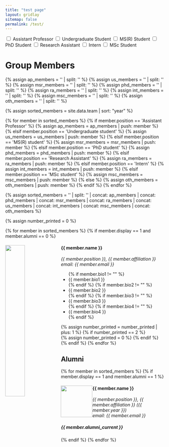 ```yaml
---
title: "test page"
layout: gridlay
sitemap: false
permalink: /test/
---
```


<div>
  <label><input type="checkbox" class="filterCheckbox" data-position="Assistant Professor"> Assistant Professor</label>
  <label><input type="checkbox" class="filterCheckbox" data-position="Undergraduate student"> Undergraduate Student</label>
  <label><input type="checkbox" class="filterCheckbox" data-position="MS(R) student"> MS(R) Student</label>
  <label><input type="checkbox" class="filterCheckbox" data-position="PhD student"> PhD Student</label>
  <label><input type="checkbox" class="filterCheckbox" data-position="Research Assistant"> Research Assistant</label>
  <label><input type="checkbox" class="filterCheckbox" data-position="Intern"> Intern</label>
  <label><input type="checkbox" class="filterCheckbox" data-position="MSc student"> MSc Student</label>
</div>

# Group Members  

{% assign ap_members = '' | split: '' %}
{% assign us_members = '' | split: '' %}
{% assign msr_members = '' | split: '' %}
{% assign phd_members = '' | split: '' %}
{% assign ra_members = '' | split: '' %}
{% assign int_members = '' | split: '' %}
{% assign msc_members = '' | split: '' %}
{% assign oth_members = '' | split: '' %}

{% assign sorted_members = site.data.team | sort: "year" %}

{% for member in sorted_members %}
{% if member.position == 'Assistant Professor' %}
{% assign ap_members = ap_members | push: member %}
{% elsif member.position == 'Undergraduate student' %}
{% assign us_members = us_members | push: member %}
{% elsif member.position == 'MS(R) student' %}
{% assign msr_members = msr_members | push: member %}
{% elsif member.position == 'PhD student' %}
{% assign phd_members = phd_members | push: member %}
{% elsif member.position == 'Research Assistant' %}
{% assign ra_members = ra_members | push: member %}
{% elsif member.position == 'Intern' %}
{% assign int_members = int_members | push: member %}
{% elsif member.position == 'MSc student' %}
{% assign msc_members = msc_members | push: member %}
{% else %}
{% assign oth_members = oth_members | push: member %}
{% endif %}
{% endfor %}

{% assign sorted_members = '' | split: '' | concat: ap_members | concat: phd_members | concat: msr_members | concat: ra_members | concat: us_members | concat: int_members | concat: msc_members | concat: oth_members %}

{% assign number_printed = 0 %}
<div class="row">
{% for member in sorted_members %}
  {% if member.display == 1 and member.alumni == 0 %}
    <div class="col-sm-6 clearfix member" data-position="{{ member.position }}" data-alumni="{{ member.alumni }}">
      <img src="{{ member.image }}" class="img-responsive" width="35%" style="float: left" />
      <h4>{{ member.name }}</h4>
      <i>{{ member.position }}, {{ member.affiliation }} <br>email: {{ member.email }}</i>
      <ul style="overflow: hidden">
        {% if member.bio1 != "" %}
          <li> {{ member.bio1 }} </li>
        {% endif %}
        {% if member.bio2 != "" %}
          <li> {{ member.bio2 }} </li>
        {% endif %}
        {% if member.bio3 != "" %}
          <li> {{ member.bio3 }} </li>
        {% endif %}
        {% if member.bio4 != "" %}
          <li> {{ member.bio4 }} </li>
        {% endif %}
      </ul>
    </div>
    {% assign number_printed = number_printed | plus: 1 %}
    {% if number_printed == 2 %}
      </div><div class="row">
      {% assign number_printed = 0 %}
    {% endif %}
  {% endif %}
{% endfor %}
</div>

## Alumni

{% for member in sorted_members %}
{% if member.display == 1 and member.alumni == 1 %}

<div class="col-sm-12 clearfix">
  <img src="{{ member.image }}" class="img-thumbnail" width="100px" style="float: left" />
  <h4>{{ member.name }}</h4>
  <i>{{ member.position }}, {{ member.affiliation }} ({{ member.year }}) <br>email: {{ member.email }}</i>
  <h5>{{ member.alumni_current }}</h5>
</div>

{% endif %}
{% endfor %}

<script>
  // Get all checkboxes with class filterCheckbox
  const checkboxes = document.querySelectorAll('.filterCheckbox');
  
  // Add event listener to each checkbox
  checkboxes.forEach(checkbox => {
    checkbox.addEventListener('change', function() {
      // Get the value of the clicked checkbox
      const position = this.dataset.position;
      
      // Get all members
      const members = document.querySelectorAll('.member');
      
      // Initialize array to store selected positions
      const selectedPositions = [];
      
      // Loop through checkboxes to find selected positions
      checkboxes.forEach(checkbox => {
        if (checkbox.checked) {
          selectedPositions.push(checkbox.dataset.position);
        }
      });
      
      // If no checkboxes are selected, show all members
      if (selectedPositions.length === 0) {
        members.forEach(member => {
          member.style.display = 'block';
        });
      } else {
        // Show members with selected positions
        members.forEach(member => {
          if (selectedPositions.includes(member.dataset.position)) {
            member.style.display = 'block';
          } else {
            member.style.display = 'none';
          }
        });
      }
    });
  });
</script>
